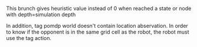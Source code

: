 This brunch gives heuristic value instead of 0 when reached a state or node with depth=simulation depth


In addition, tag pomdp world doesn't contain location abservation. In order to know if the opponent is in the same grid cell as the robot, the robot must use the tag action.
